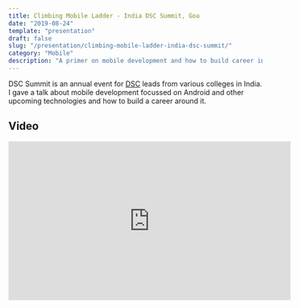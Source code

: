 ```yaml
---
title: Climbing Mobile Ladder - India DSC Summit, Goa
date: "2019-08-24"
template: "presentation"
draft: false
slug: "/presentation/climbing-mobile-ladder-india-dsc-summit/"
category: "Mobile"
description: "A primer on mobile development and how to build career in it."
---
```


DSC Summit is an annual event for [DSC](https://developers.google.com/community/dsc) leads from various colleges in India. I gave a talk about mobile development focussed on Android and other upcoming technologies and how to build a career around it.

## Video
<iframe width="560" height="315" src="https://www.youtube.com/embed/5HStQYsx5FE" frameborder="0" allow="accelerometer; autoplay; encrypted-media; gyroscope; picture-in-picture" allowfullscreen></iframe>